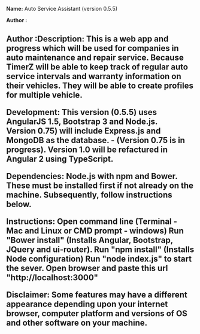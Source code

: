 <strong>Name:</strong> 
	Auto Service Assistant (version 0.5.5)

<strong>Author :</strong>
<h2> Author :</h2?
	Marvin Little, manwize@live.com

<strong>Description:</strong> 
	This is a web app and progress which will be used for companies in auto maintenance and repair service. Because TimerZ will be able to keep track of regular auto service intervals and warranty information on their vehicles. They will be able to create profiles for multiple vehicle.


<strong>Development:</strong> 
	This version (0.5.5) uses AngularJS 1.5, Bootstrap 3 and Node.js.  
	Version 0.75) will include Express.js and MongoDB as the database. 
	- (Version 0.75 is in progress).
	Version 1.0 will be refactured in Angular 2 using TypeScript.


<strong>Dependencies:</strong> 
	Node.js with npm and Bower. These must be installed first if not already on the machine. Subsequently, follow instructions below.


<strong>Instructions:</strong>
	Open command line (Terminal - Mac and Linux or CMD prompt - windows)
	Run "Bower install" (Installs Angular, Bootstrap, JQuery and ui-router).
	Run "npm install" (Installs Node configuration)
	Run "node index.js" to start the sever.
	Open browser and paste this url "http://localhost:3000"


<strong>Disclaimer:</strong> 
	Some features may have a different appearance depending upon your internet browser, computer platform and versions of OS and other software on your machine.


